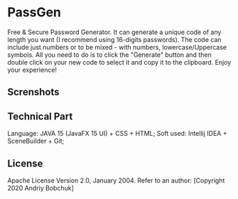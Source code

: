 # PassGen

Free & Secure Password Generator. It can generate a unique code of any length you want (I recommend using 16-digits passwords).
The code can include just numbers or to be mixed - with numbers, lowercase/Uppercase symbols. 
All you need to do is to click the "Generate" button and then double click on your new code to select it and copy it to the clipboard.
Enjoy your experience!

## Screnshots

## Technical Part

Language: JAVA 15 (JavaFX 15 UI) + CSS + HTML;
Soft used: Intellij IDEA + SceneBuilder + Git;

## License

Apache License Version 2.0, January 2004.
Refer to an author: [Copyright 2020 Andriy Bobchuk]
